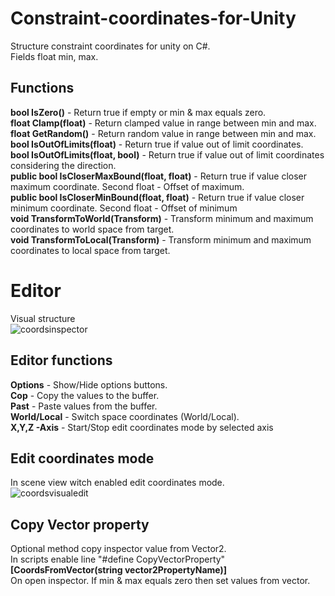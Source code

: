 # Constraint-coordinates-for-Unity
Structure constraint coordinates for unity on C#.<br>
Fields float min, max.<br>

## Functions
<b>bool IsZero()</b> - Return true if empty or min & max equals zero.<br>
<b>float Clamp(float)</b> - Return clamped value in range between min and max.<br>
<b>float GetRandom()</b> - Return random value in range between min and max.<br>
<b>bool IsOutOfLimits(float)</b> - Return true if value out of limit coordinates.<br>
<b>bool IsOutOfLimits(float, bool)</b> - Return true if value out of limit coordinates considering the direction.<br>
<b>public bool IsCloserMaxBound(float, float)</b> - Return true if value closer maximum coordinate. Second float - Offset of maximum.<br>
<b>public bool IsCloserMinBound(float, float)</b> - Return true if value closer minimum coordinate. Second float - Offset of minimum<br>
<b>void TransformToWorld(Transform)</b> - Transform minimum and maximum coordinates to world space from target.<br>
<b>void TransformToLocal(Transform)</b> - Transform minimum and maximum coordinates to local space from target.<br>

# Editor
Visual structure<br>
![coordsinspector](https://user-images.githubusercontent.com/22005013/31046816-9ee48e38-a608-11e7-9b68-b3a6a1e0bbb8.JPG)

## Editor functions
<b>Options</b> - Show/Hide options buttons.<br>
<b>Cop</b> - Copy the values to the buffer.<br>
<b>Past</b> - Paste values from the buffer.<br>
<b>World/Local</b> - Switch space coordinates (World/Local).<br>
<b>X,Y,Z -Axis</b> - Start/Stop edit coordinates mode by selected axis<br>

## Edit coordinates mode
In scene view witch enabled edit coordinates mode.<br>
![coordsvisualedit](https://user-images.githubusercontent.com/22005013/31046883-9797f6fa-a609-11e7-8212-71df669ac722.JPG)

## Copy Vector property
Optional method copy inspector value from Vector2.<br>
In scripts enable line "#define CopyVectorProperty"
<b>[CoordsFromVector(string vector2PropertyName)]</b><br>
On open inspector. If min & max equals zero then set values from vector.
 